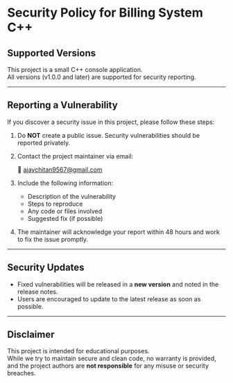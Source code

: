 # Security Policy for Billing System C++

## Supported Versions
This project is a small C++ console application.  
All versions (v1.0.0 and later) are supported for security reporting.

---

## Reporting a Vulnerability
If you discover a security issue in this project, please follow these steps:

1. Do **NOT** create a public issue. Security vulnerabilities should be reported privately.  
2. Contact the project maintainer via email:

   📧 ajaychitan9567@gmail.com

3. Include the following information:
   - Description of the vulnerability
   - Steps to reproduce
   - Any code or files involved
   - Suggested fix (if possible)

4. The maintainer will acknowledge your report within 48 hours and work to fix the issue promptly.

---

## Security Updates
- Fixed vulnerabilities will be released in a **new version** and noted in the release notes.  
- Users are encouraged to update to the latest release as soon as possible.

---

## Disclaimer
This project is intended for educational purposes.  
While we try to maintain secure and clean code, no warranty is provided, and the project authors are **not responsible** for any misuse or security breaches.
